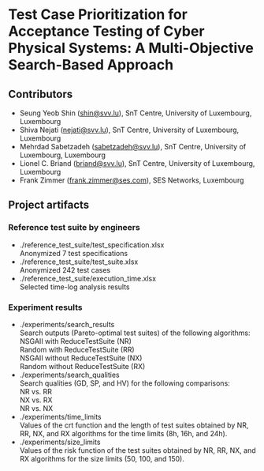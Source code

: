 # Test Case Prioritization for Acceptance Testing of Cyber Physical Systems: A Multi-Objective Search-Based Approach


## Contributors 
    
* Seung Yeob Shin (shin@svv.lu), SnT Centre, University of Luxembourg, Luxembourg  
* Shiva Nejati (nejati@svv.lu), SnT Centre, University of Luxembourg, Luxembourg  
* Mehrdad Sabetzadeh (sabetzadeh@svv.lu), SnT Centre, University of Luxembourg, Luxembourg  
* Lionel C. Briand (briand@svv.lu), SnT Centre, University of Luxembourg, Luxembourg  
* Frank Zimmer (frank.zimmer@ses.com), SES Networks, Luxembourg  

## Project artifacts

### Reference test suite by engineers
* ./reference_test_suite/test_specification.xlsx  
  Anonymized 7 test specifications
* ./reference_test_suite/test_suite.xlsx  
  Anonymized 242 test cases
* ./reference_test_suite/execution_time.xlsx  
  Selected time-log analysis results

### Experiment results
* ./experiments/search_results  
  Search outputs (Pareto-optimal test suites) of the following algorithms:  
    NSGAII with ReduceTestSuite (NR)  
    Random with ReduceTestSuite (RR)  
    NSGAII without ReduceTestSuite (NX)  
    Random without ReduceTestSuite (RX)  
* ./experiments/search_qualities  
  Search qualities (GD, SP, and HV) for the following comparisons:  
    NR vs. RR  
    NX vs. RX  
    NR vs. NX
* ./experiments/time_limits  
  Values of the crt function and the length of test suites obtained by NR, RR, NX, and RX algorithms for the time limits (8h, 16h, and 24h).
* ./experiments/size_limits  
  Values of the risk function of the test suites obtained by NR, RR, NX, and RX algorithms for the size limits (50, 100, and 150).
 

